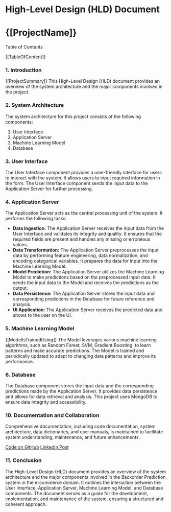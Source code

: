 # High-Level Design (HLD) Document

# {[ProjectName]}

Table of Contents

{[TableOfContent]}

### 1. Introduction

{[ProjectSummary]} This High-Level Design (HLD) document provides an overview of the system architecture and the major components involved in the project.

### 2. System Architecture

The system architecture for this project consists of the following components:

1. User Interface
2. Application Server
3. Machine Learning Model
4. Database

### 3. User Interface

The User Interface component provides a user-friendly interface for users to interact with the system. It allows users to input required information in the form. The User Interface component sends the input data to the Application Server for further processing.

### 4. Application Server

The Application Server acts as the central processing unit of the system. It performs the following tasks:

- **Data Ingestion:** The Application Server receives the input data from the User Interface and validates its integrity and quality. It ensures that the required fields are present and handles any missing or erroneous values.
- **Data Transformation:** The Application Server preprocesses the input data by performing feature engineering, data normalization, and encoding categorical variables. It prepares the data for input into the Machine Learning Model.
- **Model Prediction:** The Application Server utilizes the Machine Learning Model to make predictions based on the preprocessed input data. It sends the input data to the Model and receives the predictions as the output.
- **Data Persistence:** The Application Server stores the input data and corresponding predictions in the Database for future reference and analysis.
- **UI Application:** The Application Server receives the predicted data and shows to the user on the UI.

### 5. Machine Learning Model

{[ModelIsTrainedUsing]} The Model leverages various machine learning algorithms, such as Random Forest, SVM, Gradient Boosting, to learn patterns and make accurate predictions. The Model is trained and periodically updated to adapt to changing data patterns and improve its performance.

### 6. Database

The Database component stores the input data and the corresponding predictions made by the Application Server. It provides data persistence and allows for data retrieval and analysis. This project uses MongoDB to ensure data integrity and accessibility.

### 10. Documentation and Collaboration

Comprehensive documentation, including code documentation, system architecture, data dictionaries, and user manuals, is maintained to facilitate system understanding, maintenance, and future enhancements.

[Code on GitHub]({[GithubLink]})
[LinkedIn Post]({[LinkedinPostLink]})

### 11. Conclusion

The High-Level Design (HLD) document provides an overview of the system architecture and the major components involved in the Backorder Prediction system in the e-commerce domain. It outlines the interaction between the User Interface, Application Server, Machine Learning Model, and Database components. The document serves as a guide for the development, implementation, and maintenance of the system, ensuring a structured and coherent approach.
